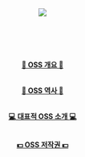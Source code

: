 <div align="center">
<img src="https://capsule-render.vercel.app/api?type=wave&color=ece6cc&height=200&width=auto&section=header&text=오픈소스소프트웨어%20보고서&fontSize=60&fontColor=c68a12" />
  
<h4>
  <br>
  <br>
  <br>

  [💬 OSS 개요 💬](https://github.com/dm-group-3/oss/blob/main/oss%20%EA%B0%9C%EC%9A%94.md)<br>
  <br>
    
  [:book: OSS 역사 :book:](https://github.com/dm-group-3/oss/blob/main/OSS%20%EC%97%AD%EC%82%AC.md)<br>
  <br>
    
  [:computer: 대표적 OSS 소개 :computer:](https://github.com/dm-group-3/oss/blob/main/%EB%8C%80%ED%91%9C%EC%A0%81%20OSS.md)<br>
  <br>
  
  [:dollar: OSS 저작권 :dollar:](https://github.com/dm-group-3/oss/blob/main/OSS%20%EC%A0%80%EC%9E%91%EA%B6%8C%20.md)<br>
  <br>

